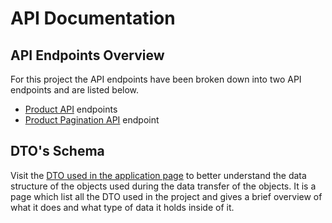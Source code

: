 # API Documentation

## API Endpoints Overview

For this project the API endpoints have been broken down into two API endpoints and are listed below.

* [Product API](product-api.md) endpoints
* [Product Pagination API](product-pagination-api.md) endpoint

## DTO's Schema

Visit the [DTO used in the application page](dto-used-in-the-application.md) to better understand the data structure of the objects used during the data transfer of the objects. It is a page which list all the DTO used in the project and gives a brief overview of what it does and what type of data it holds inside of it.



